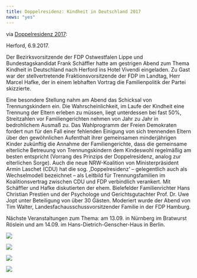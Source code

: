 ```yaml
---
title: Doppelresidenz: Kindheit in Deutschland 2017
news: "yes"
---
```

via [Doppelresidenz 2017](https://www.facebook.com/groups/1325919770854244/):

Herford, 6.9.2017.

Der Bezirksvorsitzende der FDP Ostwestfalen Lippe und Bundestagskandidat Frank Schäffler hatte am gestrigen Abend zum Thema Kindheit in Deutschland nach Herford ins Hotel Vivendi eingeladen.
Zu Gast war der stellvertretende Fraktionsvorsitzende der FDP im Landtag, Herr Marcel Hafke, der in einem lebhaften Vortrag die Familienpolitik der Partei skizzierte.
<!--more-->
Eine besondere Stellung nahm am Abend das Schicksal von Trennungskindern ein.
Die Wahrscheinlichkeit, im Laufe der Kindheit eine Trennung der Eltern erleben zu müssen, liegt unterdessen bei fast 50%, Streitzahlen vor Familiengerichten nehmen von Jahr zu Jahr in bedrohlichem Ausmaß zu.
Das Wahlprogramm der Freien Demokraten fordert nun für den Fall einer fehlenden Einigung von sich trennenden Eltern über den gewöhnlichen Aufenthalt ihrer gemeinsamen minderjährigen Kinder zukünftig die Annahme der Familiengerichte, dass die gemeinsame elterliche Betreuung von Trennungskindern dem Kindeswohl regelmäßig am besten entspricht (Vorrang des Prinzips der Doppelresidenz, analog zur elterlichen Sorge).
Auch die neue NRW-Koalition von Ministerpräsident Armin Laschet (CDU) hat die sog. ‚Doppelresidenz’ – gelegentlich auch als Wechselmodell bezeichnet – als Leitbild für Trennungsfamilien im Koalitionsvertrag zwischen CDU und FDP verbindlich verankert.
Mit Schäffler und Hafke diskutierten der ehem. Bielefelder Familienrichter Hans Christian Prestien und der Psychologe und Gerichtsgutachter Prof. Dr. Uwe Jopt unter Beteiligung von über 30 Gästen.
Moderiert wurde der Abend von Tim Walter, Landesfachausschussvorsitzender Familie in der FDP Hamburg.

Nächste Veranstaltungen zum Thema: am 13.09. in Nürnberg im Bratwurst Röslein und am 14.09. im Hans-Dietrich-Genscher-Haus in Berlin.

![](https://scontent-vie1-1.xx.fbcdn.net/v/t1.0-9/21314596_1734654646841542_6084138256651931652_n.jpg?oh=1b0c40097fbbcc86d554638923586907&oe=5A55E57F)

![](https://scontent-vie1-1.xx.fbcdn.net/v/t1.0-9/21317794_1734654643508209_8928493624307689100_n.jpg?oh=b2e59e4c8b901015e503ca13b34b31e8&oe=5A19ED34)

![](https://scontent-vie1-1.xx.fbcdn.net/v/t1.0-9/21370887_1734654693508204_8570361029999375343_n.jpg?oh=a73ba489414ccb5ad270b52750fa3335&oe=5A128EF2)

![](https://scontent-vie1-1.xx.fbcdn.net/v/t1.0-9/21369322_1734677683505905_5737517032532769787_n.jpg?oh=404e1d1f98b9918a7daa78935c84e85f&oe=5A596350)
